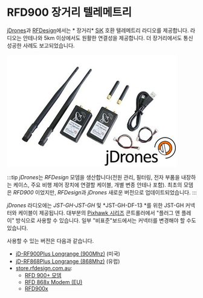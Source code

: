 # RFD900 장거리 텔레메트리

[jDrones](http://store.jDrones.com)과 [RFDesign](http://rfdesign.com.au/)에서는 * 장거리* [SiK](../telemetry/sik_radio.md) 호환 텔레메트리 라디오를 제공합니다. 라디오는 안테나와 5km 이상에서도 원활한 연결성을 제공합니다. 더 장거리에서도 통신 성공한 사례도 보고되었습니다.

![jDrones 장거리 텔레메트리](../../assets/hardware/telemetry/jdrones_long_range_uav_telemetry_rf900set02_2.jpg)

:::tip
*jDrones*는 *RFDesign* 모뎀을 생산합니다(전원 관리, 필터링, 전자 부품을 내장하는 케이스, 주요 비행 제어 장치에 연결할 케이블, 개별 변종 안테나 포함). 최초의 모뎀은 *RFD900* 이었지만, *RFDesign*과 *jDrones* 새로운 버전으로 업데이트되었습니다.
:::

*jDrones* 라디오에는 *JST-GH-JST-GH* 및 *JST-GH-DF-13 *를 위한 JST-GH 커넥터와 케이블이 제공됩니다. 대부분의 [Pixhawk 시리즈](../flight_controller/pixhawk_series.md) 콘트롤러에서 "플러그 앤 플레이" 방식으로 사용할 수 있습니다. 일부 "비표준"보드에서는 커넥터를 변경해야 할 수도 있습니다.

사용할 수 있는 버전은 다음과 같습니다.

* [jD-RF900Plus Longrange (900Mhz)](http://store.jdrones.com/jD_RD900Plus_Telemetry_Bundle_p/rf900set02.htm) (미국)
* [jD-RF868Plus Longrange (868Mhz)](http://store.jdrones.com/jD_RD868Plus_Telemetry_Bundle_p/rf868set02.htm) (유럽)
* [store.rfdesign.com.au](https://store.rfdesign.com.au/radio-modems/):
  * [RFD 900+ 모뎀](https://store.rfdesign.com.au/rfd-900p-modem/)
  * [RFD 868x Modem (EU)](https://store.rfdesign.com.au/rfd868x-eu-hs-8517-62-00-90/)
  * [RFD900x](https://store.rfdesign.com.au/rfd-900x-modem-hs-8517-62-00-90/)